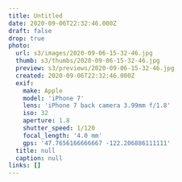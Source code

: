```yaml
---
title: Untitled
date: 2020-09-06T22:32:46.000Z
draft: false
drop: true
photo:
  url: s3/images/2020-09-06-15-32-46.jpg
  thumb: s3/thumbs/2020-09-06-15-32-46.jpg
  preview: s3/previews/2020-09-06-15-32-46.jpg
  created: 2020-09-06T22:32:46.000Z
  exif:
    make: Apple
    model: 'iPhone 7'
    lens: 'iPhone 7 back camera 3.99mm f/1.8'
    iso: 32
    aperture: 1.8
    shutter_speed: 1/120
    focal_length: '4.0 mm'
    gps: '47.7656166666667 -122.206886111111'
  title: null
  caption: null
links: []
---
```

